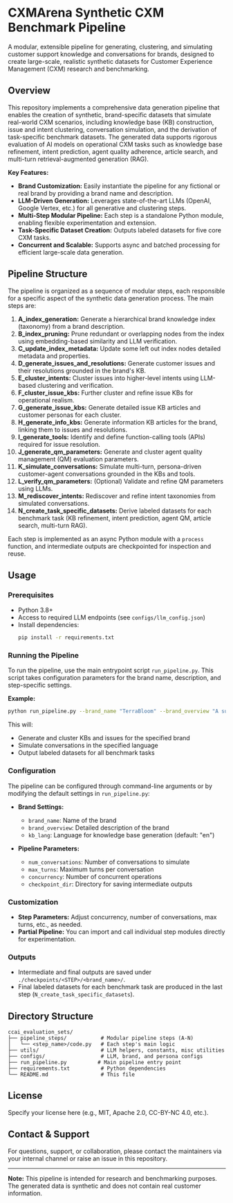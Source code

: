 # CXMArena Synthetic CXM Benchmark Pipeline

A modular, extensible pipeline for generating, clustering, and simulating customer support knowledge and conversations for brands, designed to create large-scale, realistic synthetic datasets for Customer Experience Management (CXM) research and benchmarking.

## Overview

This repository implements a comprehensive data generation pipeline that enables the creation of synthetic, brand-specific datasets that simulate real-world CXM scenarios, including knowledge base (KB) construction, issue and intent clustering, conversation simulation, and the derivation of task-specific benchmark datasets. The generated data supports rigorous evaluation of AI models on operational CXM tasks such as knowledge base refinement, intent prediction, agent quality adherence, article search, and multi-turn retrieval-augmented generation (RAG).

**Key Features:**
- **Brand Customization:** Easily instantiate the pipeline for any fictional or real brand by providing a brand name and description.
- **LLM-Driven Generation:** Leverages state-of-the-art LLMs (OpenAI, Google Vertex, etc.) for all generative and clustering steps.
- **Multi-Step Modular Pipeline:** Each step is a standalone Python module, enabling flexible experimentation and extension.
- **Task-Specific Dataset Creation:** Outputs labeled datasets for five core CXM tasks.
- **Concurrent and Scalable:** Supports async and batched processing for efficient large-scale data generation.

## Pipeline Structure

The pipeline is organized as a sequence of modular steps, each responsible for a specific aspect of the synthetic data generation process. The main steps are:

1. **A_index_generation:** Generate a hierarchical brand knowledge index (taxonomy) from a brand description.
2. **B_index_pruning:** Prune redundant or overlapping nodes from the index using embedding-based similarity and LLM verification.
3. **C_update_index_metadata:** Update some left out index nodes detailed metadata and properties.
4. **D_generate_issues_and_resolutions:** Generate customer issues and their resolutions grounded in the brand's KB.
5. **E_cluster_intents:** Cluster issues into higher-level intents using LLM-based clustering and verification.
6. **F_cluster_issue_kbs:** Further cluster and refine issue KBs for operational realism.
7. **G_generate_issue_kbs:** Generate detailed issue KB articles and customer personas for each cluster.
8. **H_generate_info_kbs:** Generate information KB articles for the brand, linking them to issues and resolutions.
9. **I_generate_tools:** Identify and define function-calling tools (APIs) required for issue resolution.
10. **J_generate_qm_parameters:** Generate and cluster agent quality management (QM) evaluation parameters.
11. **K_simulate_conversations:** Simulate multi-turn, persona-driven customer-agent conversations grounded in the KBs and tools.
12. **L_verify_qm_parameters:** (Optional) Validate and refine QM parameters using LLMs.
13. **M_rediscover_intents:** Rediscover and refine intent taxonomies from simulated conversations.
14. **N_create_task_specific_datasets:** Derive labeled datasets for each benchmark task (KB refinement, intent prediction, agent QM, article search, multi-turn RAG).

Each step is implemented as an async Python module with a `process` function, and intermediate outputs are checkpointed for inspection and reuse.

## Usage

### Prerequisites

- Python 3.8+
- Access to required LLM endpoints (see `configs/llm_config.json`)
- Install dependencies:
  ```bash
  pip install -r requirements.txt
  ```

### Running the Pipeline

To run the pipeline, use the main entrypoint script `run_pipeline.py`. This script takes configuration parameters for the brand name, description, and step-specific settings.

**Example:**
```bash
python run_pipeline.py --brand_name "TerraBloom" --brand_overview "A sustainable gardening brand..." --kb_lang "en"
```

This will:
- Generate and cluster KBs and issues for the specified brand
- Simulate conversations in the specified language
- Output labeled datasets for all benchmark tasks

### Configuration

The pipeline can be configured through command-line arguments or by modifying the default settings in `run_pipeline.py`:

- **Brand Settings:**
  - `brand_name`: Name of the brand
  - `brand_overview`: Detailed description of the brand
  - `kb_lang`: Language for knowledge base generation (default: "en")

- **Pipeline Parameters:**
  - `num_conversations`: Number of conversations to simulate
  - `max_turns`: Maximum turns per conversation
  - `concurrency`: Number of concurrent operations
  - `checkpoint_dir`: Directory for saving intermediate outputs

### Customization

- **Step Parameters:** Adjust concurrency, number of conversations, max turns, etc., as needed.
- **Partial Pipeline:** You can import and call individual step modules directly for experimentation.

### Outputs

- Intermediate and final outputs are saved under `./checkpoints/<STEP>/<brand_name>/`.
- Final labeled datasets for each benchmark task are produced in the last step (`N_create_task_specific_datasets`).

## Directory Structure

```
ccai_evaluation_sets/
├── pipeline_steps/           # Modular pipeline steps (A-N)
│   └── <step_name>/code.py   # Each step's main logic
├── utils/                    # LLM helpers, constants, misc utilities
├── configs/                  # LLM, brand, and persona configs
├── run_pipeline.py          # Main pipeline entry point
├── requirements.txt          # Python dependencies
└── README.md                 # This file
```

## License

Specify your license here (e.g., MIT, Apache 2.0, CC-BY-NC 4.0, etc.).

## Contact & Support

For questions, support, or collaboration, please contact the maintainers via your internal channel or raise an issue in this repository.

---

**Note:** This pipeline is intended for research and benchmarking purposes. The generated data is synthetic and does not contain real customer information.
